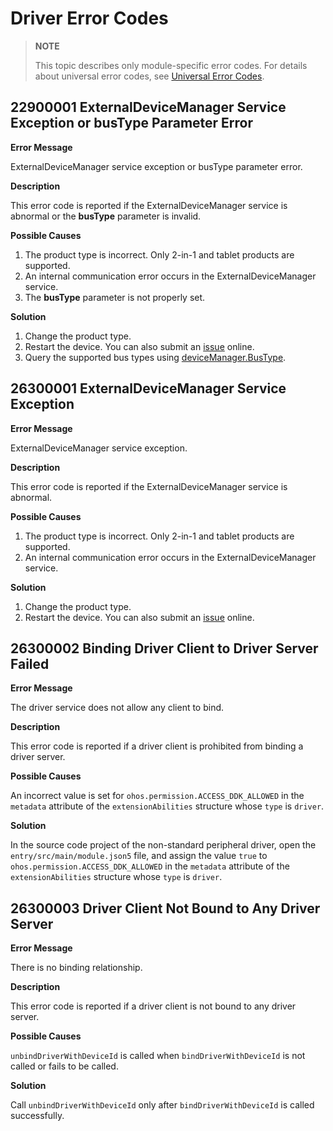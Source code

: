 # Driver Error Codes
<!--Kit: Driver Development Kit-->
<!--Subsystem: Driver-->
<!--Owner: @lixinsheng2-->
<!--Designer: @w00373942-->
<!--Tester: @dong-dongzhen-->
<!--Adviser: @w_Machine_cc-->

> **NOTE**
>
> This topic describes only module-specific error codes. For details about universal error codes, see [Universal Error Codes](../errorcode-universal.md).

## 22900001 ExternalDeviceManager Service Exception or busType Parameter Error

**Error Message**

ExternalDeviceManager service exception or busType parameter error.

**Description**

This error code is reported if the ExternalDeviceManager service is abnormal or the **busType** parameter is invalid.

**Possible Causes**

1. The product type is incorrect. Only 2-in-1 and tablet products are supported.
2. An internal communication error occurs in the ExternalDeviceManager service.
3. The **busType** parameter is not properly set.

**Solution**

1. Change the product type.
2. Restart the device.<!--RP1--> You can also submit an [issue](https://gitcode.com/openharmony/drivers_external_device_manager/issues/create/choose) online.<!--RP1End-->
3. Query the supported bus types using [deviceManager.BusType](js-apis-driver-deviceManager.md#bustype).

## 26300001 ExternalDeviceManager Service Exception

**Error Message**

ExternalDeviceManager service exception.

**Description**

This error code is reported if the ExternalDeviceManager service is abnormal.

**Possible Causes**

1. The product type is incorrect. Only 2-in-1 and tablet products are supported.
2. An internal communication error occurs in the ExternalDeviceManager service.

**Solution**

1. Change the product type.
2. Restart the device.<!--RP1--> You can also submit an [issue](https://gitcode.com/openharmony/drivers_external_device_manager/issues/create/choose) online.<!--RP1End-->

## 26300002 Binding Driver Client to Driver Server Failed

**Error Message**

The driver service does not allow any client to bind.

**Description**

This error code is reported if a driver client is prohibited from binding a driver server.

**Possible Causes**

An incorrect value is set for `ohos.permission.ACCESS_DDK_ALLOWED` in the `metadata` attribute of the `extensionAbilities` structure whose `type` is `driver`.

**Solution**

In the source code project of the non-standard peripheral driver, open the `entry/src/main/module.json5` file, and assign the value `true` to `ohos.permission.ACCESS_DDK_ALLOWED` in the `metadata` attribute of the `extensionAbilities` structure whose `type` is `driver`.

## 26300003 Driver Client Not Bound to Any Driver Server

**Error Message**

There is no binding relationship.

**Description**

This error code is reported if a driver client is not bound to any driver server.

**Possible Causes**

`unbindDriverWithDeviceId` is called when `bindDriverWithDeviceId` is not called or fails to be called.

**Solution**

Call `unbindDriverWithDeviceId` only after `bindDriverWithDeviceId` is called successfully.
